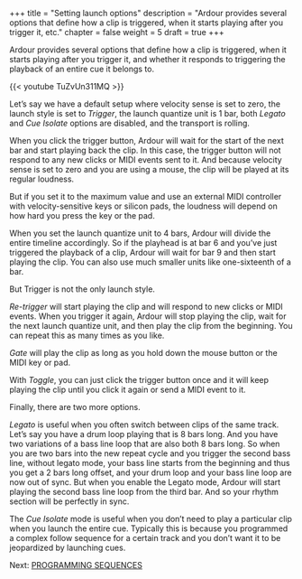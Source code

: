 +++
title = "Setting launch options"
description = "Ardour provides several options that define how a clip is triggered, when it starts playing after you trigger it, etc."
chapter = false
weight = 5
draft = true
+++

Ardour provides several options that define how a clip is triggered, when it starts playing after you trigger it, and whether it responds to triggering the playback of an entire cue it belongs to.

{{< youtube TuZvUn311MQ >}}

Let’s say we have a default setup where velocity sense is set to zero, the launch style is set to _Trigger_, the launch quantize unit is 1 bar, both _Legato_ and _Cue Isolate_ options are disabled, and the transport is rolling.

<!-- FIXME SCREENSHOT -->

When you click the trigger button, Ardour will wait for the start of the next bar and start playing back the clip. In this case, the trigger button will not respond to any new clicks or MIDI events sent to it. And because velocity sense is set to zero and you are using a mouse, the clip will be played at its regular loudness.

But if you set it to the maximum value and use an external MIDI controller with velocity-sensitive keys or silicon pads, the loudness will depend on how hard you press the key or the pad.

When you set the launch quantize unit to 4 bars, Ardour will divide the entire timeline accordingly. So if the playhead is at bar 6 and you’ve just triggered the playback of a clip, Ardour will wait for bar 9 and then start playing the clip. You can also use much smaller units like one-sixteenth of a bar.

<!-- FIXME SCREENSHOT -->

But Trigger is not the only launch style.

_Re-trigger_ will start playing the clip and will respond to new clicks or MIDI events. When you trigger it again, Ardour will stop playing the clip, wait for the next launch quantize unit, and then play the clip from the beginning. You can repeat this as many times as you like.

_Gate_ will play the clip as long as you hold down the mouse button or the MIDI key or pad.

With _Toggle_, you can just click the trigger button once and it will keep playing the clip until you click it again or send a MIDI event to it.

Finally, there are two more options.

<!-- FIXME SCREENSHOT -->

_Legato_ is useful when you often switch between clips of the same track. Let’s say you have a drum loop playing that is 8 bars long. And you have two variations of a bass line loop that are also both 8 bars long. So when you are two bars into the new repeat cycle and you trigger the second bass line, without legato mode, your bass line starts from the beginning and thus you get a 2 bars long offset, and your drum loop and your bass line loop are now out of sync. But when you enable the Legato mode, Ardour will start playing the second bass line loop from the third bar. And so your rhythm section will be perfectly in sync.

The _Cue Isolate_ mode is useful when you don’t need to play a particular clip when you launch the entire cue. Typically this is because you programmed a complex follow sequence for a certain track and you don’t want it to be jeopardized by launching cues.

Next: [PROGRAMMING SEQUENCES](../programming-sequences/)
